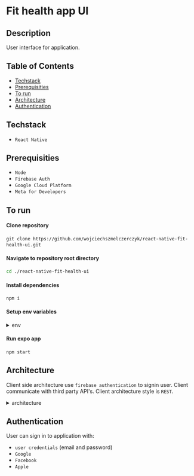 # Fit health app UI

## Description

User interface for application.

## Table of Contents

- [Techstack](#techstack)
- [Prerequisities](#prerequisities)
- [To run](#to-run)
- [Architecture](#architecture)
- [Authentication](#authentication)

## Techstack

- `React Native`

## Prerequisities

- `Node`
- `Firebase Auth`
- `Google Cloud Platform`
- `Meta for Developers`

## To run

#### Clone repository

```
git clone https://github.com/wojciechszmelczerczyk/react-native-fit-health-ui.git
```

#### Navigate to repository root directory

```sh
cd ./react-native-fit-health-ui
```

#### Install dependencies

```
npm i
```

#### Setup env variables

<details>
<summary>env</summary>

```dockerfile

# Link to API: https://rapidapi.com/edamam/api/recipe-search-and-diet/

# Food nutrition RapidAPI

FOOD_API_BASE_URL=

X_RAPIADPI_KEY=

X_RAPIADPI_HOST=

# Firebase config

FIREBASE_API_KEY=

FIREBASE_AUTH_DOMAIN=

FIREBASE_PROJECT_ID=

FIREBASE_STORAGE_BUCKET=

FIREBASE_MESSAGING_SENDER_ID=

FIREBASE_APP_ID=

FIREBASE_MEASUREMENT_ID=

# Google auth

GOOGLE_AUTH_CLIENT_ID=

# Facebook

FACEBOOK_AUTH_CLIENT_ID=

```

</details>

#### Run expo app

```
npm start
```

## Architecture

Client side architecture use `firebase authentication` to signin user.
Client communicate with third party API's. Client architecture style is `REST`.

<details>
<summary>architecture</summary>
<img src="./.github/img/frontend-arch.png">

</details>

## Authentication

User can sign in to application with:

- `user credentials` (email and password)
- `Google`
- `Facebook`
- `Apple`
